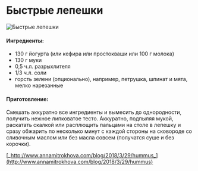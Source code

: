 # Быстрые лепешки

![&#x411;&#x44B;&#x441;&#x442;&#x440;&#x44B;&#x435; &#x43B;&#x435;&#x43F;&#x435;&#x448;&#x43A;&#x438;](../../pics/24334d8dc690597bf3fc42a17222ec33-1.jpg)

#### Ингредиенты:

* 130 г йогурта \(или кефира или простокваши или 100 г молока\)
* 130 г муки
* 0,5 ч.л. разрыхлителя
* 1/3 ч.л. соли
* горсть зелени \(опционально\), например, петрушка, шпинат и мята, мелко нарезанные

#### Приготовление:

Смешать аккуратно все ингредиенты и вымесить до однородности, получить нежное липковатое тесто. Аккуратно, подпыляя мукой, раскатать скалкой или расплющить пальцами на столе в лепешку и сразу обжарить по несколько минут с каждой стороны на сковороде со сливочным маслом или без масла совсем \(получатся суше и без корочки\).

[_http://www.annamitrokhova.com/blog/2018/3/29/hummus_](http://www.annamitrokhova.com/blog/2018/3/29/hummus)

